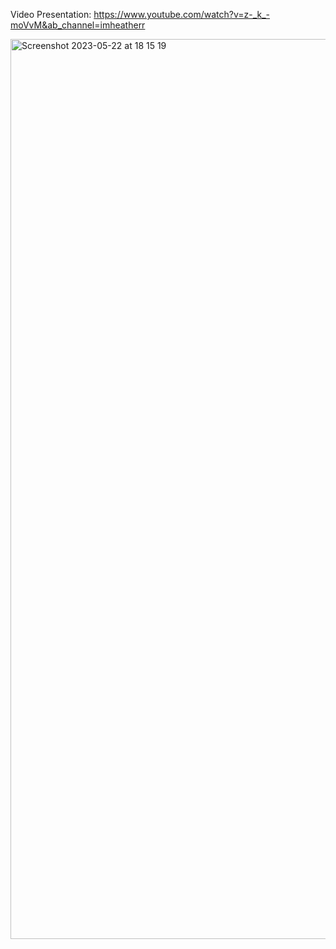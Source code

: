 Video Presentation: https://www.youtube.com/watch?v=z-_k_-moVvM&ab_channel=imheatherr

<img width="1440" alt="Screenshot 2023-05-22 at 18 15 19" src="https://github.com/hsching/Course-Grading-System-in-Excel/assets/129387751/345e6169-970b-4ca3-9445-b42b4c924485">
